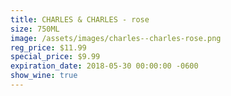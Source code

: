 ```yaml
---
title: CHARLES & CHARLES - rose
size: 750ML
image: /assets/images/charles--charles-rose.png
reg_price: $11.99
special_price: $9.99
expiration_date: 2018-05-30 00:00:00 -0600
show_wine: true
---
```


